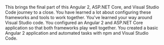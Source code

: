 This brings the final part of this Angular 2, ASP.NET Core, and Visual Studio Code journey to a close. You have learned a lot about configuring these frameworks and tools to work together. You've learned your way around Visual Studio code. You configured an Angular 2 and ASP.NET Core application so that both frameworks play well together. You created a basic Angular 2 application and automated tasks with npm and Visual Studio Code.